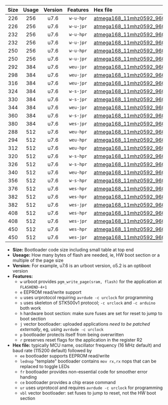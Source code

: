 |Size|Usage|Version|Features|Hex file|
|:-:|:-:|:-:|:-:|:--|
|226|256|u7.6|`w-u-hpr`|[atmega168_11mhz0592_9600bps_ur.hex](https://raw.githubusercontent.com/stefanrueger/urboot/main//atmega168_11mhz0592_9600bps_ur.hex)|
|226|256|u7.6|`w-u-jpr`|[atmega168_11mhz0592_9600bps_ur_vbl.hex](https://raw.githubusercontent.com/stefanrueger/urboot/main//atmega168_11mhz0592_9600bps_ur_vbl.hex)|
|232|256|u7.6|`w-u-hpr`|[atmega168_11mhz0592_9600bps_lednop_ur.hex](https://raw.githubusercontent.com/stefanrueger/urboot/main//atmega168_11mhz0592_9600bps_lednop_ur.hex)|
|232|256|u7.6|`w-u-jpr`|[atmega168_11mhz0592_9600bps_lednop_ur_vbl.hex](https://raw.githubusercontent.com/stefanrueger/urboot/main//atmega168_11mhz0592_9600bps_lednop_ur_vbl.hex)|
|250|256|u7.6|`w-u-hpr`|[atmega168_11mhz0592_9600bps_lednop_fr_ur.hex](https://raw.githubusercontent.com/stefanrueger/urboot/main//atmega168_11mhz0592_9600bps_lednop_fr_ur.hex)|
|250|256|u7.6|`w-u-jpr`|[atmega168_11mhz0592_9600bps_lednop_fr_ur_vbl.hex](https://raw.githubusercontent.com/stefanrueger/urboot/main//atmega168_11mhz0592_9600bps_lednop_fr_ur_vbl.hex)|
|292|384|u7.6|`weu-jpr`|[atmega168_11mhz0592_9600bps_ee_ur_vbl.hex](https://raw.githubusercontent.com/stefanrueger/urboot/main//atmega168_11mhz0592_9600bps_ee_ur_vbl.hex)|
|298|384|u7.6|`weu-jpr`|[atmega168_11mhz0592_9600bps_ee_lednop_ur_vbl.hex](https://raw.githubusercontent.com/stefanrueger/urboot/main//atmega168_11mhz0592_9600bps_ee_lednop_ur_vbl.hex)|
|316|384|u7.6|`weu-jpr`|[atmega168_11mhz0592_9600bps_ee_lednop_fr_ur_vbl.hex](https://raw.githubusercontent.com/stefanrueger/urboot/main//atmega168_11mhz0592_9600bps_ee_lednop_fr_ur_vbl.hex)|
|324|384|u7.6|`w-s-jpr`|[atmega168_11mhz0592_9600bps_vbl.hex](https://raw.githubusercontent.com/stefanrueger/urboot/main//atmega168_11mhz0592_9600bps_vbl.hex)|
|330|384|u7.6|`w-s-jpr`|[atmega168_11mhz0592_9600bps_lednop_vbl.hex](https://raw.githubusercontent.com/stefanrueger/urboot/main//atmega168_11mhz0592_9600bps_lednop_vbl.hex)|
|344|384|u7.6|`weu-jpr`|[atmega168_11mhz0592_9600bps_ee_lednop_fr_ce_ur_vbl.hex](https://raw.githubusercontent.com/stefanrueger/urboot/main//atmega168_11mhz0592_9600bps_ee_lednop_fr_ce_ur_vbl.hex)|
|360|384|u7.6|`w-s-jpr`|[atmega168_11mhz0592_9600bps_lednop_fr_vbl.hex](https://raw.githubusercontent.com/stefanrueger/urboot/main//atmega168_11mhz0592_9600bps_lednop_fr_vbl.hex)|
|380|384|u7.6|`wes-jpr`|[atmega168_11mhz0592_9600bps_ee_vbl.hex](https://raw.githubusercontent.com/stefanrueger/urboot/main//atmega168_11mhz0592_9600bps_ee_vbl.hex)|
|288|512|u7.6|`weu-hpr`|[atmega168_11mhz0592_9600bps_ee_ur.hex](https://raw.githubusercontent.com/stefanrueger/urboot/main//atmega168_11mhz0592_9600bps_ee_ur.hex)|
|294|512|u7.6|`weu-hpr`|[atmega168_11mhz0592_9600bps_ee_lednop_ur.hex](https://raw.githubusercontent.com/stefanrueger/urboot/main//atmega168_11mhz0592_9600bps_ee_lednop_ur.hex)|
|312|512|u7.6|`weu-hpr`|[atmega168_11mhz0592_9600bps_ee_lednop_fr_ur.hex](https://raw.githubusercontent.com/stefanrueger/urboot/main//atmega168_11mhz0592_9600bps_ee_lednop_fr_ur.hex)|
|320|512|u7.6|`w-s-hpr`|[atmega168_11mhz0592_9600bps.hex](https://raw.githubusercontent.com/stefanrueger/urboot/main//atmega168_11mhz0592_9600bps.hex)|
|326|512|u7.6|`w-s-hpr`|[atmega168_11mhz0592_9600bps_lednop.hex](https://raw.githubusercontent.com/stefanrueger/urboot/main//atmega168_11mhz0592_9600bps_lednop.hex)|
|340|512|u7.6|`weu-hpr`|[atmega168_11mhz0592_9600bps_ee_lednop_fr_ce_ur.hex](https://raw.githubusercontent.com/stefanrueger/urboot/main//atmega168_11mhz0592_9600bps_ee_lednop_fr_ce_ur.hex)|
|356|512|u7.6|`w-s-hpr`|[atmega168_11mhz0592_9600bps_lednop_fr.hex](https://raw.githubusercontent.com/stefanrueger/urboot/main//atmega168_11mhz0592_9600bps_lednop_fr.hex)|
|376|512|u7.6|`wes-hpr`|[atmega168_11mhz0592_9600bps_ee.hex](https://raw.githubusercontent.com/stefanrueger/urboot/main//atmega168_11mhz0592_9600bps_ee.hex)|
|382|512|u7.6|`wes-hpr`|[atmega168_11mhz0592_9600bps_ee_lednop.hex](https://raw.githubusercontent.com/stefanrueger/urboot/main//atmega168_11mhz0592_9600bps_ee_lednop.hex)|
|382|512|u7.6|`wes-jpr`|[atmega168_11mhz0592_9600bps_ee_lednop_vbl.hex](https://raw.githubusercontent.com/stefanrueger/urboot/main//atmega168_11mhz0592_9600bps_ee_lednop_vbl.hex)|
|408|512|u7.6|`wes-hpr`|[atmega168_11mhz0592_9600bps_ee_lednop_fr.hex](https://raw.githubusercontent.com/stefanrueger/urboot/main//atmega168_11mhz0592_9600bps_ee_lednop_fr.hex)|
|408|512|u7.6|`wes-jpr`|[atmega168_11mhz0592_9600bps_ee_lednop_fr_vbl.hex](https://raw.githubusercontent.com/stefanrueger/urboot/main//atmega168_11mhz0592_9600bps_ee_lednop_fr_vbl.hex)|
|450|512|u7.6|`wes-hpr`|[atmega168_11mhz0592_9600bps_ee_lednop_fr_ce.hex](https://raw.githubusercontent.com/stefanrueger/urboot/main//atmega168_11mhz0592_9600bps_ee_lednop_fr_ce.hex)|
|450|512|u7.6|`wes-jpr`|[atmega168_11mhz0592_9600bps_ee_lednop_fr_ce_vbl.hex](https://raw.githubusercontent.com/stefanrueger/urboot/main//atmega168_11mhz0592_9600bps_ee_lednop_fr_ce_vbl.hex)|

- **Size:** Bootloader code size including small table at top end
- **Useage:** How many bytes of flash are needed, ie, HW boot section or a multiple of the page size
- **Version:** For example, u7.6 is an urboot version, o5.2 is an optiboot version
- **Features:**
  + `w` urboot provides `pgm_write_page(sram, flash)` for the application at `FLASHEND-4+1`
  + `e` EEPROM read/write support
  + `u` uses urprotocol requiring `avrdude -c urclock` for programming
  + `s` uses skeleton of STK500v1 protocol; `-c urclock` and `-c arduino` both work
  + `h` hardware boot section: make sure fuses are set for reset to jump to boot section
  + `j` vector bootloader: uploaded applications *need to be patched externally*, eg, using `avrdude -c urclock`
  + `p` bootloader protects itself from being overwritten
  + `r` preserves reset flags for the application in the register R2
- **Hex file:** typically MCU name, oscillator frequency (16 MHz default) and baud rate (115200 default) followed by
  + `ee` bootloader supports EEPROM read/write
  + `lednop` "template" bootloader contains `mov rx,rx` nops that can be replaced to toggle LEDs
  + `fr` bootloader provides non-essential code for smoother error handing
  + `ce` bootloader provides a chip erase command
  + `ur` uses urprotocol and requires `avrdude -c urclock` for programming
  + `vbl` vector bootloader: set fuses to jump to reset, not the HW boot section
